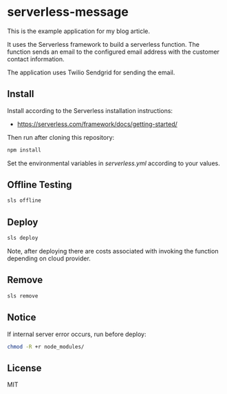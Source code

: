 # serverless-message

This is the example application for my blog article.

It uses the Serverless framework to build a serverless function. The function
sends an email to the configured email address with the customer contact information.

The application uses Twilio Sendgrid for sending the email.

## Install

Install according to the Serverless installation instructions:

* https://serverless.com/framework/docs/getting-started/

Then run after cloning this repository:

```bash
npm install
```

Set the environmental variables in *serverless.yml* according to your values.

## Offline Testing

```bash
sls offline
```

## Deploy

```bash
sls deploy
```

Note, after deploying there are costs associated with invoking the function depending on cloud provider. 

## Remove

```bash
sls remove
```

## Notice

If internal server error occurs, run before deploy:

```bash
chmod -R +r node_modules/
```

## License

MIT
